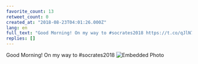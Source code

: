 ```yaml
---
favorite_count: 13
retweet_count: 0
created_at: "2018-08-23T04:01:26.000Z"
lang: en
full_text: "Good Morning! On my way to #socrates2018 https://t.co/qJlN7pXsK9"
replies: []
---
```


Good Morning! On my way to #socrates2018
![Embedded Photo](https://twitter-media-coderbyheart.s3.eu-north-1.amazonaws.com/1032477892800925696-DlQZJaTXgAEtNqt.jpg)
